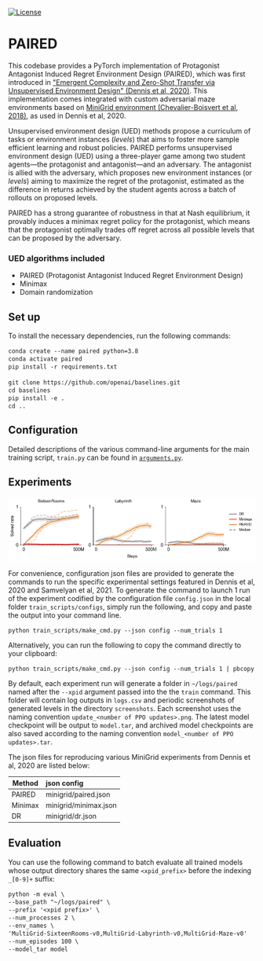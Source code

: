 [![License](https://img.shields.io/badge/License-Apache%202.0-blue.svg)](https://opensource.org/licenses/Apache-2.0)

# PAIRED

This codebase provides a PyTorch implementation of Protagonist Antagonist Induced Regret Environment Design (PAIRED), which was first introduced in ["Emergent Complexity and Zero-Shot Transfer via Unsupervised Environment Design" (Dennis et al, 2020)](https://arxiv.org/abs/2012.02096). This implementation comes integrated with custom adversarial maze environments based on [MiniGrid environment (Chevalier-Boisvert et al, 2018)](https://github.com/maximecb/gym-minigrid), as used in Dennis et al, 2020.

Unsupervised environment design (UED) methods propose a curriculum of tasks or environment instances (*levels*) that aims to foster more sample efficient learning and robust policies. PAIRED performs unsupervised environment design (UED) using a three-player game among two student agents—the protagonist and antagonist—and an adversary. The antagonist is allied with the adversary, which proposes new environment instances (or *levels*) aiming to maximize the regret of the protagonist, estimated as the difference in returns achieved by the student agents across a batch of rollouts on proposed levels.

PAIRED has a strong guarantee of robustness in that at Nash equilibrium, it provably induces a minimax regret policy for the protagonist, which means that the protagonist optimally trades off regret across all possible levels that can be proposed by the adversary. 

### UED algorithms included

- PAIRED (Protagonist Antagonist Induced Regret Environment Design)
- Minimax
- Domain randomization

## Set up
To install the necessary dependencies, run the following commands:

```
conda create --name paired python=3.8
conda activate paired
pip install -r requirements.txt

git clone https://github.com/openai/baselines.git
cd baselines
pip install -e .
cd ..
```

## Configuration
Detailed descriptions of the various command-line arguments for the main training script, `train.py` can be found in [`arguments.py`](https://github.com/ucl-dark/paired/blob/master/arguments.py).

## Experiments
![MiniGrid benchmark results](docs/minigrid-benchmark.png)

For convenience, configuration json files are provided to generate the commands to run the specific experimental settings featured in Dennis et al, 2020 and Samvelyan et al, 2021. To generate the command to launch 1 run of the experiment codified by the configuration file `config.json` in the local folder `train_scripts/configs`, simply run the following, and copy and paste the output into your command line. 
```shell
python train_scripts/make_cmd.py --json config --num_trials 1
```

Alternatively, you can run the following to copy the command directly to your clipboard:

```shell
python train_scripts/make_cmd.py --json config --num_trials 1 | pbcopy
```

By default, each experiment run will generate a folder in `~/logs/paired` named after the `--xpid` argument passed into the the `train` command. This folder will contain log outputs in `logs.csv` and periodic screenshots of generated levels in the directory `screenshots`. Each screenshot uses the naming convention `update_<number of PPO updates>.png`. The latest model checkpoint will be output to `model.tar`, and archived model checkpoints are also saved according to the naming convention `model_<number of PPO updates>.tar`.

The json files for reproducing various MiniGrid experiments from Dennis et al, 2020 are listed below:

| Method  | json config           |
| ------- | :-------------------- |
| PAIRED  | minigrid/paired.json  |
| Minimax | minigrid/minimax.json |
| DR      | minigrid/dr.json      |


## Evaluation
You can use the following command to batch evaluate all trained models whose output directory shares the same `<xpid_prefix>` before the indexing `_[0-9]+` suffix:

```shell
python -m eval \
--base_path "~/logs/paired" \
--prefix '<xpid prefix>' \
--num_processes 2 \
--env_names \
'MultiGrid-SixteenRooms-v0,MultiGrid-Labyrinth-v0,MultiGrid-Maze-v0'
--num_episodes 100 \
--model_tar model
```